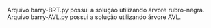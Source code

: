 Arquivo barry-BRT.py possui a solução utilizando árvore rubro-negra. Arquivo barry-AVL.py possui a solução utilizando árvore AVL.